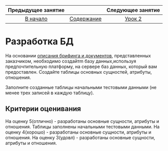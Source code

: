 Предыдущее занятие | &nbsp; | Следующее занятие
:----------------:|:----------:|:----------------:
[В начало](readme.md) | [Содержание](readme.md) | [Урок 2](Lesson2.md)


# Разработка БД

На основании [описания брифинга и документов](Resources%20_090207-1-2025.zip), представленных заказчиком,
необходимо создайтm базу данных,используя предпочтительную платформу, на сервере баз данных, который вам
предоставлен. Создайте таблицы основных сущностей, атрибуты, отношения.

Заполните созданные таблицы начальными тестовыми данными (не менее трех записей в каждую таблицу). 

## Критерии оценивания

На оценку 5(отлично) - разработаны основные сущности, атрибуты и отношения. Таблицы заполнены начальными тестовыми данными.
На оценку 4(хорошо) - разработаны основные сущности, атрибуты и отношения.
На оценку 3(удовл) - разработаны основные сущности, атрибуты и отношения.
